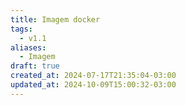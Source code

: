 ```yaml
---
title: Imagem docker
tags:
  - v1.1
aliases:
  - Imagem
draft: true
created_at: 2024-07-17T21:35:04-03:00
updated_at: 2024-10-09T15:00:32-03:00
---
```


